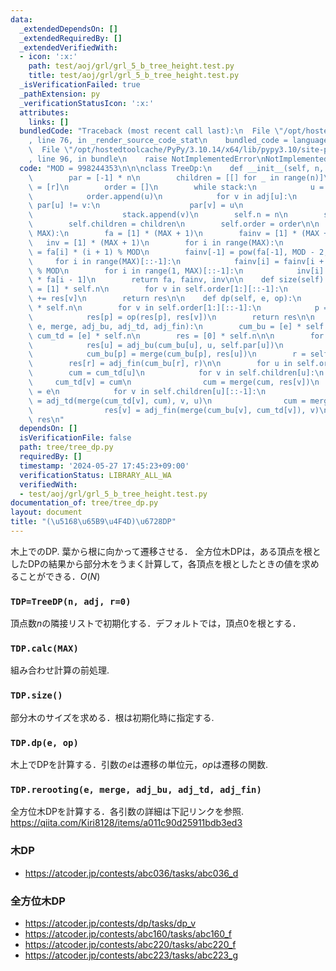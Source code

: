 ```yaml
---
data:
  _extendedDependsOn: []
  _extendedRequiredBy: []
  _extendedVerifiedWith:
  - icon: ':x:'
    path: test/aoj/grl/grl_5_b_tree_height.test.py
    title: test/aoj/grl/grl_5_b_tree_height.test.py
  _isVerificationFailed: true
  _pathExtension: py
  _verificationStatusIcon: ':x:'
  attributes:
    links: []
  bundledCode: "Traceback (most recent call last):\n  File \"/opt/hostedtoolcache/PyPy/3.10.14/x64/lib/pypy3.10/site-packages/onlinejudge_verify/documentation/build.py\"\
    , line 76, in _render_source_code_stat\n    bundled_code = language.bundle(\n\
    \  File \"/opt/hostedtoolcache/PyPy/3.10.14/x64/lib/pypy3.10/site-packages/onlinejudge_verify/languages/python.py\"\
    , line 96, in bundle\n    raise NotImplementedError\nNotImplementedError\n"
  code: "MOD = 998244353\n\n\nclass TreeDp:\n    def __init__(self, n, adj, r=0):\n\
    \        par = [-1] * n\n        children = [[] for _ in range(n)]\n        stack\
    \ = [r]\n        order = []\n        while stack:\n            u = stack.pop()\n\
    \            order.append(u)\n            for v in adj[u]:\n                if\
    \ par[u] != v:\n                    par[v] = u\n                    children[u].append(v)\n\
    \                    stack.append(v)\n        self.n = n\n        self.par = par\n\
    \        self.children = children\n        self.order = order\n\n    def calc(self,\
    \ MAX):\n        fa = [1] * (MAX + 1)\n        fainv = [1] * (MAX + 1)\n     \
    \   inv = [1] * (MAX + 1)\n        for i in range(MAX):\n            fa[i + 1]\
    \ = fa[i] * (i + 1) % MOD\n        fainv[-1] = pow(fa[-1], MOD - 2, MOD)\n   \
    \     for i in range(MAX)[::-1]:\n            fainv[i] = fainv[i + 1] * (i + 1)\
    \ % MOD\n        for i in range(1, MAX)[::-1]:\n            inv[i] = fainv[i]\
    \ * fa[i - 1]\n        return fa, fainv, inv\n\n    def size(self):\n        res\
    \ = [1] * self.n\n        for v in self.order[1:][::-1]:\n            res[self.par[v]]\
    \ += res[v]\n        return res\n\n    def dp(self, e, op):\n        res = [e]\
    \ * self.n\n        for v in self.order[1:][::-1]:\n            p = self.par[v]\n\
    \            res[p] = op(res[p], res[v])\n        return res\n\n    def rerooting(self,\
    \ e, merge, adj_bu, adj_td, adj_fin):\n        cum_bu = [e] * self.n\n       \
    \ cum_td = [e] * self.n\n        res = [0] * self.n\n\n        for u in self.order[1:][::-1]:\n\
    \            res[u] = adj_bu(cum_bu[u], u, self.par[u])\n            p = self.par[u]\n\
    \            cum_bu[p] = merge(cum_bu[p], res[u])\n        r = self.order[0]\n\
    \        res[r] = adj_fin(cum_bu[r], r)\n\n        for u in self.order:\n    \
    \        cum = cum_td[u]\n            for v in self.children[u]:\n           \
    \     cum_td[v] = cum\n                cum = merge(cum, res[v])\n            cum\
    \ = e\n            for v in self.children[u][::-1]:\n                cum_td[v]\
    \ = adj_td(merge(cum_td[v], cum), v, u)\n                cum = merge(cum, res[v])\n\
    \                res[v] = adj_fin(merge(cum_bu[v], cum_td[v]), v)\n        return\
    \ res\n"
  dependsOn: []
  isVerificationFile: false
  path: tree/tree_dp.py
  requiredBy: []
  timestamp: '2024-05-27 17:45:23+09:00'
  verificationStatus: LIBRARY_ALL_WA
  verifiedWith:
  - test/aoj/grl/grl_5_b_tree_height.test.py
documentation_of: tree/tree_dp.py
layout: document
title: "(\u5168\u65B9\u4F4D)\u6728DP"
---
```


木上でのDP. 葉から根に向かって遷移させる．
全方位木DPは，ある頂点を根としたDPの結果から部分木をうまく計算して，各頂点を根としたときの値を求めることができる．$O(N)$

### `TDP=TreeDP(n, adj, r=0)`

頂点数$n$の隣接リストで初期化する．デフォルトでは，頂点$0$を根とする．

### `TDP.calc(MAX)`

組み合わせ計算の前処理.

### `TDP.size()`

部分木のサイズを求める．根は初期化時に指定する.

### `TDP.dp(e, op)`

木上でDPを計算する．引数の$e$は遷移の単位元，$op$は遷移の関数.

### `TDP.rerooting(e, merge, adj_bu, adj_td, adj_fin)`

全方位木DPを計算する．各引数の詳細は下記リンクを参照.  
https://qiita.com/Kiri8128/items/a011c90d25911bdb3ed3

### 木DP

- https://atcoder.jp/contests/abc036/tasks/abc036_d

### 全方位木DP

- https://atcoder.jp/contests/dp/tasks/dp_v
- https://atcoder.jp/contests/abc160/tasks/abc160_f
- https://atcoder.jp/contests/abc220/tasks/abc220_f
- https://atcoder.jp/contests/abc223/tasks/abc223_g
